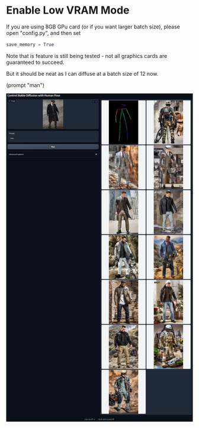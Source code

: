 # Enable Low VRAM Mode

If you are using 8GB GPu card (or if you want larger batch size), please open "config.py", and then set

```python
save_memory = True
```

Note that is feature is still being tested - not all graphics cards are guaranteed to succeed.

But it should be neat as I can diffuse at a batch size of 12 now.

(prompt "man")

![p](../github_page/ram12.jpg)
